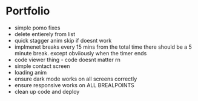# Portfolio

- simple pomo fixes
- delete entierely from list
- quick stagger anim skip if doesnt work
- implmenet breaks every 15 mins from the total time there should be a 5 minute break. except obviiously when the timer ends
- code viewer thing - code doesnt matter rn
- simple contact screen
- loading anim
- ensure dark mode works on all screens correctly
- ensure responsive works on ALL BREALPOINTS
- clean up code and deploy
